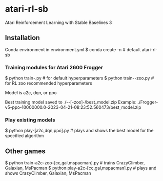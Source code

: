 # atari-rl-sb

Atari Reinforcement Learning with Stable Baselines 3



## Installation
Conda environment in environment.yml
$ conda create -n <environment name>    # default atari-rl-sb

### Training modules for Atari 2600 Frogger
$ python train-<model>.py               # for default hyperparameters
$ python train-<model>-zoo.py           # for RL zoo recommended hyperparameters

Model is a2c, dqn, or ppo

Best training model saved to ./<game>-<model>-<timesteps>[-zoo]-<date>/best_model.zip
Example: ./Frogger-v5-ppo-10000000.0-2023-04-21-08:23:52.560473/best_model.zip

### Play existing models
$ python play-[a2c,dqn,ppo].py          # plays and shows the best model for the specified algorithm

## Other games
$ python train-a2c-zoo-[cc,gal,mspacman].py # trains CrazyClimber, Galaxian, MsPacman
$ python play-a2c-[cc,gal,mspacman].py      # plays and shows CrazyClimber, Galaxian, MsPacman
